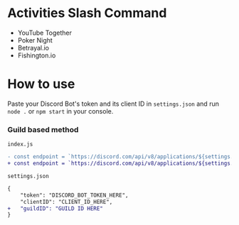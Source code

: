 # Activities Slash Command

- YouTube Together
- Poker Night
- Betrayal.io
- Fishington.io

# How to use
Paste your Discord Bot's token and its client ID in `settings.json` and run `node .` or `npm start` in your console.

### Guild based method
`index.js`
```diff
- const endpoint = `https://discord.com/api/v8/applications/${settings.clientID}/commands`;
+ const endpoint = `https://discord.com/api/v8/applications/${settings.clientID}/guilds/${settings.guildID}/commands`;
```
`settings.json`
```diff
{
    "token": "DISCORD_BOT_TOKEN_HERE",
    "clientID": "CLIENT_ID_HERE",
+   "guildID": "GUILD ID HERE"
}

```